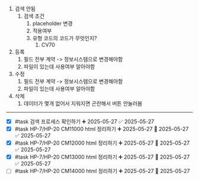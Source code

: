 1. 검색 안됨
	1. 검색 조건
		1. placeholder 변경
		2. 적용여부
		3. 유형 코드의 코드가 무엇인지?
			1. CV70
2. 등록
	1. 필드 전부 계약 -> 정보시스템으로 변경해야함
	2. 파일이 있는데 사용여부 알아야함
3. 수정
	1. 필드 전부 계약 -> 정보시스템으로 변경해야함
	2. 파일이 있는데 사용여부 알아야함
4. 삭제
	1. 데이터가 몇개 없어서 지워지면 곤란해서 버튼 안눌러봄

****
- [x] #task 검색 프로세스 확인하기 ➕ 2025-05-27 ✅ 2025-05-27
- [x] #task HP-7/HP-20 CM11000 html 정리하기 ➕ 2025-05-27 🛫 2025-05-27 ✅ 2025-05-27
- [x] #task HP-7/HP-20 CM12000 html 정리하기 ➕ 2025-05-27 🛫 2025-05-27 ✅ 2025-05-27
- [x] #task HP-7/HP-20 CM13000 html 정리하기 ➕ 2025-05-27 🛫 2025-05-27 ✅ 2025-05-27
- [ ] #task HP-7/HP-20 CM14000 html 정리하기 ➕ 2025-05-27 🛫 2025-05-27